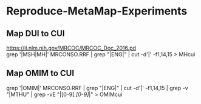 # Reproduce-MetaMap-Experiments

## Map DUI to CUI
https://ii.nlm.nih.gov/MRCOC/MRCOC_Doc_2016.pd  
grep '|MSH|MH|' MRCONSO.RRF | grep "|ENG|" | cut -d'|' -f1,14,15 > MHcui

## Map OMIM to CUI
grep '|OMIM|' MRCONSO.RRF | grep "|ENG|" | cut -d'|' -f1,14,15 | grep -v "|MTHU" | grep -vE "\|[0-9]*\.[0-9]*\|" > OMIMcui

